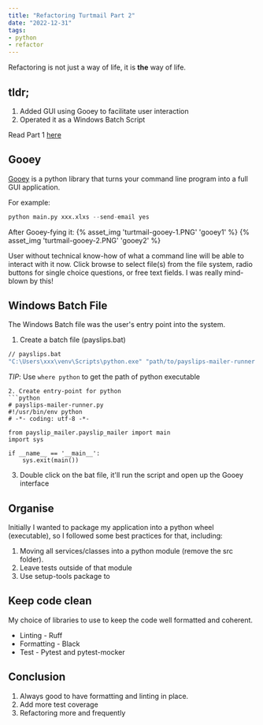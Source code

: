 ```yaml
---
title: "Refactoring Turtmail Part 2"
date: "2022-12-31"
tags:
- python
- refactor
---
```


Refactoring is not just a way of life, it is __the__ way of life.
<!-- excerpt -->

## tldr;
1. Added GUI using Gooey to facilitate user interaction 
2. Operated it as a Windows Batch Script

Read Part 1 [here](https://blog.rongying.co/posts/2022/01/refactoring-turtmail/)

## Gooey
[Gooey](https://github.com/chriskiehl/Gooey) is a python library that turns your command line program into a full GUI application.

For example:
```python
python main.py xxx.xlxs --send-email yes
```

After Gooey-fying it:
{% asset_img 'turtmail-gooey-1.PNG' 'gooey1' %}
{% asset_img 'turtmail-gooey-2.PNG' 'gooey2' %}

User without technical know-how of what a command line will be able to interact with it now. Click browse to select file(s) from the file system, radio buttons for single choice questions, or free text fields. I was really mind-blown by this!

## Windows Batch File
The Windows Batch file was the user's entry point into the system.

1. Create a batch file (payslips.bat)
```bash
// payslips.bat
"C:\Users\xxx\venv\Scripts\python.exe" "path/to/payslips-mailer-runner.py"
```
*TIP*: Use `where python` to get the path of python executable

```
2. Create entry-point for python 
```python
# payslips-mailer-runner.py
#!/usr/bin/env python
# -*- coding: utf-8 -*-

from payslip_mailer.payslip_mailer import main
import sys

if __name__ == '__main__':
    sys.exit(main())
```

3. Double click on the bat file, it'll run the script and open up the Gooey interface


## Organise
Initially I wanted to package my application into a python wheel (executable), so I followed some best practices for that, including:

1. Moving all services/classes into a python module (remove the src folder).
2. Leave tests outside of that module
3. Use setup-tools package to 

## Keep code clean
My choice of libraries to use to keep the code well formatted and coherent.

- Linting - Ruff
- Formatting - Black
- Test - Pytest and pytest-mocker

## Conclusion
1. Always good to have formatting and linting in place. 
2. Add more test coverage
3. Refactoring more and frequently
